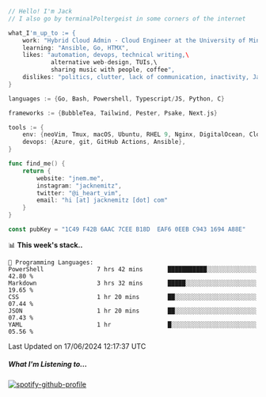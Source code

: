 ```go
// Hello! I'm Jack
// I also go by terminalPoltergeist in some corners of the internet

what_I'm_up_to := {
    work: "Hybrid Cloud Admin - Cloud Engineer at the University of Minnesota",
    learning: "Ansible, Go, HTMX",
    likes: "automation, devops, technical writing,\
            alternative web-design, TUIs,\
            sharing music with people, coffee",
    dislikes: "politics, clutter, lack of communication, inactivity, Java",
}

languages := {Go, Bash, Powershell, Typescript/JS, Python, C}

frameworks := {BubbleTea, Tailwind, Pester, Psake, Next.js}

tools := {
    env: {neoVim, Tmux, macOS, Ubuntu, RHEL 9, Nginx, DigitalOcean, Cloudflare},
    devops: {Azure, git, GitHub Actions, Ansible},
}

func find_me() {
    return {
        website: "jnem.me",
        instagram: "jacknemitz",
        twitter: "@i_heart_vim",
        email: "hi [at] jacknemitz [dot] com"
    }
}

const pubKey = "1C49 F42B 6AAC 7CEE B18D  EAF6 0EEB C943 1694 A88E"
```

<!--START_SECTION:waka-->
📊 **This week's stack..** 

```text
💬 Programming Languages: 
PowerShell               7 hrs 42 mins       ███████████░░░░░░░░░░░░░░   42.80 % 
Markdown                 3 hrs 32 mins       █████░░░░░░░░░░░░░░░░░░░░   19.65 % 
CSS                      1 hr 20 mins        ██░░░░░░░░░░░░░░░░░░░░░░░   07.44 % 
JSON                     1 hr 20 mins        ██░░░░░░░░░░░░░░░░░░░░░░░   07.43 % 
YAML                     1 hr                █░░░░░░░░░░░░░░░░░░░░░░░░   05.56 % 
```


 Last Updated on 17/06/2024 12:17:37 UTC
<!--END_SECTION:waka-->

##### What I'm Listening to...

[![spotify-github-profile](https://spotify-github-profile.vercel.app/api/view?uid=jack.nemitz&cover_image=true&show_offline=true&bar_color=53b14f&bar_color_cover=false&background_color=121212FF)](https://spotify-github-profile.vercel.app/api/view?uid=jack.nemitz&redirect=true)
